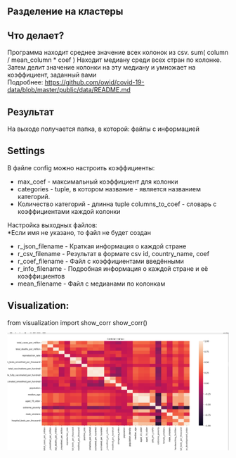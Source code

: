 Разделение на кластеры 
-------
Что делает?
-------
Программа находит среднее значение всех колонок из csv. sum( column / mean_column * coef )
Находит медиану среди всех стран по колонке. Затем делит значение колонки на эту медиану и умножает на коэффициент,
заданный вами<br>
Подробнее: https://github.com/owid/covid-19-data/blob/master/public/data/README.md

Результат
---------
На выходе получается папка, в которой:
файлы с информацией

Settings
-------
В файле config можно настроить коэффициенты:
- max_coef - максимальный коэффициент для колонки<br> 
- categories - tuple, в котором название - является названием категорий.<br>
- Количество категорий - длинна tuple columns_to_coef - словарь с коэффициентами каждой колонки<br>

Настройка выходных файлов:<br>
*Если имя не указано, то файл не будет создан<br>
- r_json_filename - Краткая информация о каждой стране
- r_csv_filename - Результат в формате csv id, country_name, coef
- r_coef_filename - Файл с коэффициентами введёнными
- r_info_filename - Подробная информация о каждой стране и её коэффициентов
- mean_filename - Файл с медианами по колонкам


Visualization:
---------
from visualization import show_corr
show_corr()

![Screenshot](https://github.com/MaximF39/covid/blob/master/screenshots/corr.png)
